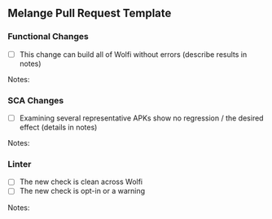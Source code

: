 ## Melange Pull Request Template

<!--
*** PULL REQUEST CHECKLIST: PLEASE START HERE ***

The single most important feature of melange is that we can build Wolfi.

Many changes to melange introduce a risk of breaking the build, and sometimes
these are not flushed out until a package is changed (much) later.  This
pertains to basic execution, SCA changes, linter changes, and more.
-->

### Functional Changes

- [ ] This change can build all of Wolfi without errors (describe results in notes)

Notes:

### SCA Changes

- [ ] Examining several representative APKs show no regression / the desired effect (details in notes)

Notes:

### Linter

- [ ] The new check is clean across Wolfi
- [ ] The new check is opt-in or a warning

Notes:
